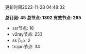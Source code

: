 更新时间2022-11-28 04:48:32

**总订阅: 45**
**总节点: 1302**
**有效节点: 285**
- ssr节点: 16
- v2ray节点: 233
- ss节点: 2
- trojan节点: 34
